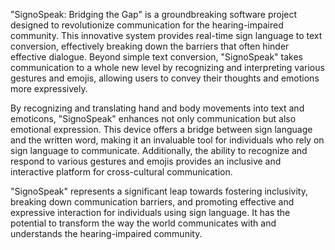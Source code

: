 "SignoSpeak: Bridging the Gap" is a groundbreaking software project designed to 
revolutionize communication for the hearing-impaired community. This innovative system 
provides real-time sign language to text conversion, effectively breaking down the barriers that 
often hinder effective dialogue. Beyond simple text conversion, "SignoSpeak" takes 
communication to a whole new level by recognizing and interpreting various gestures and 
emojis, allowing users to convey their thoughts and emotions more expressively.

By recognizing and translating hand and body movements into text and emoticons, 
"SignoSpeak" enhances not only communication but also emotional expression. This device 
offers a bridge between sign language and the written word, making it an invaluable tool for 
individuals who rely on sign language to communicate. Additionally, the ability to recognize 
and respond to various gestures and emojis provides an inclusive and interactive platform for 
cross-cultural communication.

"SignoSpeak" represents a significant leap towards fostering inclusivity, breaking down 
communication barriers, and promoting effective and expressive interaction for individuals 
using sign language. It has the potential to transform the way the world communicates with 
and understands the hearing-impaired community.
